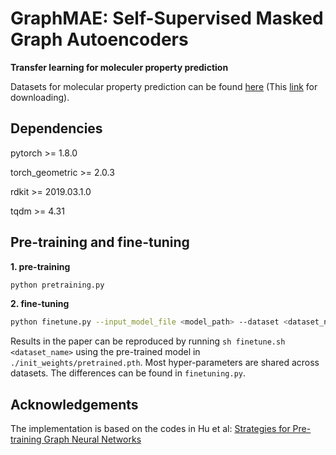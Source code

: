 <h1> GraphMAE: Self-Supervised Masked Graph Autoencoders</h1>

**Transfer learning for moleculer property prediction**

Datasets for molecular property prediction can be found [here](https://github.com/snap-stanford/pretrain-gnns#dataset-download) (This [link](http://snap.stanford.edu/gnn-pretrain/data/chem_dataset.zip) for downloading).

<h2> Dependencies </h2>

pytorch >= 1.8.0

torch_geometric >= 2.0.3

rdkit >= 2019.03.1.0

tqdm >= 4.31

<h2> Pre-training and fine-tuning </h2>

**1. pre-training**

```bash
python pretraining.py
```

**2. fine-tuning**

```bash
python finetune.py --input_model_file <model_path> --dataset <dataset_name>
```

Results in the paper can be reproduced by running `sh finetune.sh <dataset_name>` using the pre-trained model in `./init_weights/pretrained.pth`. Most hyper-parameters are shared across datasets. The differences can be found in `finetuning.py`.



<h2>Acknowledgements</h2>

The implementation is based on the codes in Hu et al: [Strategies for Pre-training Graph Neural Networks](https://github.com/snap-stanford/pretrain-gnns)